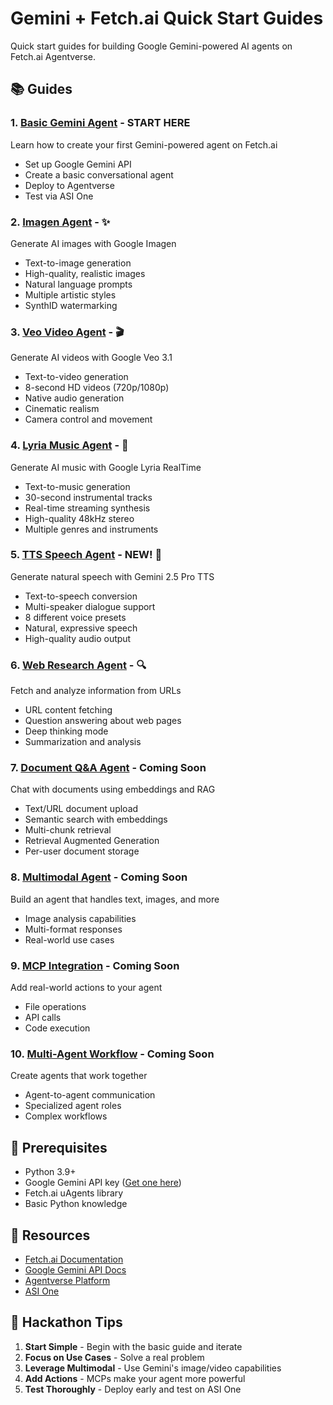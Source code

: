 # Gemini + Fetch.ai Quick Start Guides

Quick start guides for building Google Gemini-powered AI agents on Fetch.ai Agentverse.

## 📚 Guides

### 1. [Basic Gemini Agent](./01-basic-gemini-agent/) - **START HERE**
Learn how to create your first Gemini-powered agent on Fetch.ai
- Set up Google Gemini API
- Create a basic conversational agent
- Deploy to Agentverse
- Test via ASI One

### 2. [Imagen Agent](./02-imagen-agent/) - ✨
Generate AI images with Google Imagen
- Text-to-image generation
- High-quality, realistic images
- Natural language prompts
- Multiple artistic styles
- SynthID watermarking

### 3. [Veo Video Agent](./03-veo-video-agent/) - 🎬
Generate AI videos with Google Veo 3.1
- Text-to-video generation
- 8-second HD videos (720p/1080p)
- Native audio generation
- Cinematic realism
- Camera control and movement

### 4. [Lyria Music Agent](./04-lyria-music-agent/) - 🎵
Generate AI music with Google Lyria RealTime
- Text-to-music generation
- 30-second instrumental tracks
- Real-time streaming synthesis
- High-quality 48kHz stereo
- Multiple genres and instruments

### 5. [TTS Speech Agent](./05-tts-speech-agent/) - **NEW! 🎤**
Generate natural speech with Gemini 2.5 Pro TTS
- Text-to-speech conversion
- Multi-speaker dialogue support
- 8 different voice presets
- Natural, expressive speech
- High-quality audio output

### 6. [Web Research Agent](./06-web-research-agent/) - 🔍
Fetch and analyze information from URLs
- URL content fetching
- Question answering about web pages
- Deep thinking mode
- Summarization and analysis

### 7. [Document Q&A Agent](./07-document-qa-agent/) - Coming Soon
Chat with documents using embeddings and RAG
- Text/URL document upload
- Semantic search with embeddings
- Multi-chunk retrieval
- Retrieval Augmented Generation
- Per-user document storage

### 8. [Multimodal Agent](./08-multimodal-agent/) - Coming Soon
Build an agent that handles text, images, and more
- Image analysis capabilities
- Multi-format responses
- Real-world use cases

### 9. [MCP Integration](./09-mcp-integration/) - Coming Soon
Add real-world actions to your agent
- File operations
- API calls
- Code execution

### 10. [Multi-Agent Workflow](./10-multi-agent-workflow/) - Coming Soon
Create agents that work together
- Agent-to-agent communication
- Specialized agent roles
- Complex workflows

## 🚀 Prerequisites

- Python 3.9+
- Google Gemini API key ([Get one here](https://makersuite.google.com/app/apikey))
- Fetch.ai uAgents library
- Basic Python knowledge

## 📖 Resources

- [Fetch.ai Documentation](https://fetch.ai/docs)
- [Google Gemini API Docs](https://ai.google.dev/docs)
- [Agentverse Platform](https://agentverse.ai)
- [ASI One](https://asi1.ai)

## 🎯 Hackathon Tips

1. **Start Simple** - Begin with the basic guide and iterate
2. **Focus on Use Cases** - Solve a real problem
3. **Leverage Multimodal** - Use Gemini's image/video capabilities
4. **Add Actions** - MCPs make your agent more powerful
5. **Test Thoroughly** - Deploy early and test on ASI One

